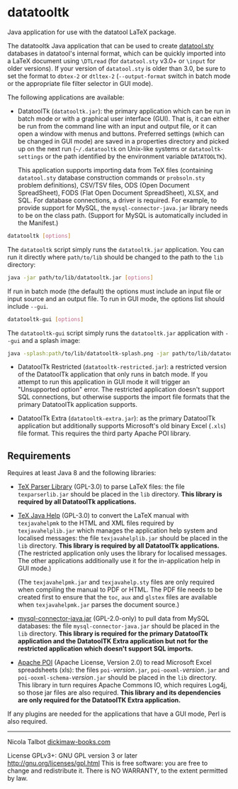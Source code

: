# datatooltk
Java application for use with the datatool LaTeX package.

The datatooltk Java application that can be used to create
[datatool.sty](https://ctan.org/pkg/datatool) databases in
datatool's internal format, which can be quickly imported into a
LaTeX document using `\DTLread` (for `datatool.sty` v3.0+ or 
`\input` for older versions). If your version of `datatool.sty`
is older than 3.0, be sure to set the format to `dbtex-2` or
`dtltex-2` (`--output-format` switch in batch mode or the
appropriate file filter selector in GUI mode).

The following applications are available:

 - DatatoolTk (`datatooltk.jar`): the primary application which can be run in batch
   mode or with a graphical user interface (GUI). That is, it can
   either be run from the command line with an input and output
   file, or it can open a window with menus and buttons.
   Preferred settings (which can be changed in GUI mode) are saved
   in a properties directory and picked up on the
   next run (`~/.datatooltk` on Unix-like systems
   or `datatooltk-settings` or the path identified by the
   environment variable `DATATOOLTK`).

   This application supports importing data from TeX files
   (containing `datatool.sty` database construction commands or
    `probsoln.sty` problem definitions), CSV/TSV files,
   ODS (Open Document SpreadSheet), FODS (Flat Open Document SpreadSheet),
   XLSX, and SQL. For database connections, a driver is required.
   For example, to provide support for MySQL, the
   `mysql-connector-java.jar` library needs to be on the class path.
   (Support for MySQL is automatically included in the Manifest.)

  ```bash
  datatooltk [options]
  ```
  The `datatooltk` script simply runs the `datatooltk.jar`
  application. You can run it directly where `path/to/lib` should be
  changed to the path to the `lib` directory:
  ```bash
  java -jar path/to/lib/datatooltk.jar [options]
  ```
  If run in batch mode (the default) the options must include an input
  file or input source and an output file. To run in GUI mode, the
  options list should include `--gui`.
  ```bash
  datatooltk-gui [options]
  ```
  The `datatooltk-gui` script simply runs the `datatooltk.jar`
  application with `--gui` and a splash image:
  ```bash
  java -splash:path/to/lib/datatooltk-splash.png -jar path/to/lib/datatooltk.jar --gui [options]
  ```

 - DatatoolTk Restricted (`datatooltk-restricted.jar`):
   a restricted version of the DatatoolTk application that only runs
   in batch mode. If you attempt to run this application in GUI mode
   it will trigger an "Unsupported option" error. The restricted
   application doesn't support SQL connections, but otherwise
   supports the import file formats that the primary DatatoolTk
   application supports.

 - DatatoolTk Extra (`datatooltk-extra.jar`):
   as the primary DatatoolTk application but additionally
   supports Microsoft's old binary Excel (`.xls`) file format.
   This requires the third party Apache POI library.

## Requirements

Requires at least Java 8 and the following libraries:

 - [TeX Parser Library](https://github.com/nlct/texparser)
   (GPL-3.0)
   to parse LaTeX files: the file `texparserlib.jar`
   should be placed in the `lib` directory. **This library is
   required by all DatatoolTk applications.**
 - [TeX Java Help](https://github.com/nlct/texjavahelp) (GPL-3.0)
   to convert the LaTeX manual with `texjavahelpmk`
   to the HTML and XML files required by `texjavahelplib.jar`
   which manages the application help system and localised messages:
   the file `texjavahelplib.jar` should be placed in the `lib` directory.
   **This library is required by all DatatoolTk applications.**
   (The restricted application only uses the library for localised
   messages. The other applications additionally use it for
   the in-application help in GUI mode.)

   (The `texjavahelpmk.jar` and `texjavahelp.sty` files are only required 
   when compiling the manual to PDF or HTML. The PDF file needs to be created first
   to ensure that the `toc`, `aux` and `glstex` files are available
   when `texjavahelpmk.jar` parses the document source.)

 - [mysql-connector-java.jar](https://dev.mysql.com/downloads/connector/j/)
   (GPL-2.0-only) 
   to pull data from MySQL databases: the file `mysql-connector-java.jar`
   should be placed in the `lib` directory.
   **This library is required for the primary DatatoolTk application
   and the DatatoolTK Extra application but not for the restricted
   application which doesn't support SQL imports.**

 - [Apache POI](https://poi.apache.org/) (Apache License, Version 2.0)
    to read Microsoft Excel spreadsheets (xls): the files `poi-`_version_`.jar`, 
   `poi-ooxml-`_version_`.jar` and `poi-ooxml-schema-`_version_`.jar` 
   should be placed in the `lib` directory. This library in turn
   requires Apache Commons IO, which requires Log4j, so those
   jar files are also required.
   **This library and its dependencies are only required for the 
   DatatoolTK Extra application.**
   
If any plugins are needed for the applications that have a GUI mode, 
Perl is also required.

---

Nicola Talbot [dickimaw-books.com](https://www.dickimaw-books.com/)

License GPLv3+: GNU GPL version 3 or later
http://gnu.org/licenses/gpl.html
This is free software: you are free to change and redistribute it.
There is NO WARRANTY, to the extent permitted by law.
